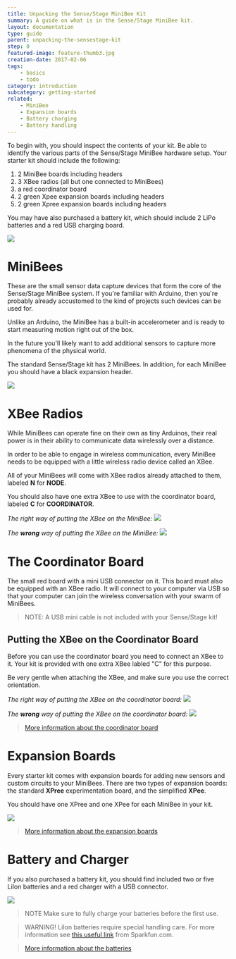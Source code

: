 ```yaml
---
title: Unpacking the Sense/Stage MiniBee Kit
summary: A guide on what is in the Sense/Stage MiniBee kit.
layout: documentation
type: guide
parent: unpacking-the-sensestage-kit
step: 0
featured-image: feature-thumb3.jpg
creation-date: 2017-02-06
tags:
    - basics
    - todo
category: introduction
subcategory: getting-started
related:
    - MiniBee
    - Expansion boards
    - Battery charging
    - Battery handling
---
```



To begin with, you should inspect the contents of your kit. Be able to identify the various parts of the Sense/Stage MiniBee hardware setup. Your starter kit should include the following:

1. 2 MiniBee boards including headers
2. 3 XBee radios (all but one connected to MiniBees)
3. a red coordinator board
4. 2 green Xpee expansion boards including headers
5. 2 green Xpree expansion boards including headers

You may have also purchased a battery kit, which should include 2 LiPo batteries and a red USB charging board.

![](/img/sensestagekit_annotated.png)


# MiniBees

These are the small sensor data capture devices that form the core of the Sense/Stage MiniBee system. If you're familiar with Arduino, then you're probably already accustomed to the kind of projects such devices can be used for.

Unlike an Arduino, the MiniBee has a built-in accelerometer and is ready to start measuring motion right out of the box.

In the future you'll likely want to add additional sensors to capture more phenomena of the physical world.

The standard Sense/Stage kit has 2 MiniBees. In addition, for each MiniBee you should have a black expansion header.

![](/img/minibee_revF_header_top.jpg)

# XBee Radios

While MiniBees can operate fine on their own as tiny Arduinos, their real power is in their ability to communicate data wirelessly over a distance.

In order to be able to engage in wireless communication, every MiniBee needs to be equipped with a little wireless radio device called an XBee.

All of your MiniBees will come with XBee radios already attached to them, labeled **N** for **NODE**.

You should also have one extra XBee to use with the coordinator board, labeled **C** for **COORDINATOR**.


*The right way of putting the XBee on the MiniBee:*
![](/img/minibee_revF_xbee_right.jpg )

*The **wrong** way of putting the XBee on the MiniBee:*
![](/img/minibee_revF_xbee_wrong.png)


# The Coordinator Board

The small red board with a mini USB connector on it. This board must also be equipped with an XBee radio. It will connect to your computer via USB so that your computer can join the wireless conversation with your swarm of MiniBees.

> NOTE: A USB mini cable is not included with your Sense/Stage kit!

## Putting the XBee on the Coordinator Board
Before you can use the coordinator board you need to connect an XBee to it. Your kit is provided with one extra XBee labled "C" for this purpose.

Be very gentle when attaching the XBee, and make sure you use the correct orientation.

*The right way of putting the XBee on the coordinator board:*
![](/img/coordinator_xbee_right.jpg)

*The **wrong** way of putting the XBee on the coordinator board:*
![](/img/coordinator_xbee_wrong.png)

> [More information about the coordinator board](coordinator-board)

# Expansion Boards

Every starter kit comes with expansion boards for adding new sensors and custom circuits to your MiniBees. There are two types of expansion boards: the standard **XPree** experimentation board, and the simplified **XPee**.

You should have one XPree and one XPee for each MiniBee in your kit.

![](/img/minibee-expansion-kit-small.jpg)

> [More information about the expansion boards](expansion-boards)


# Battery and Charger

If you also purchased a battery kit, you should find included two or five LiIon batteries and a red charger with a USB connector.

![](/img/usb-battery-charger-batteries.jpg)

> NOTE Make sure to fully charge your batteries before the first use.

> WARNING! LiIon batteries require special handling care. For more information see [this useful link](https://www.sparkfun.com/tutorials/241) from Sparkfun.com.

> [More information about the batteries](battery)
